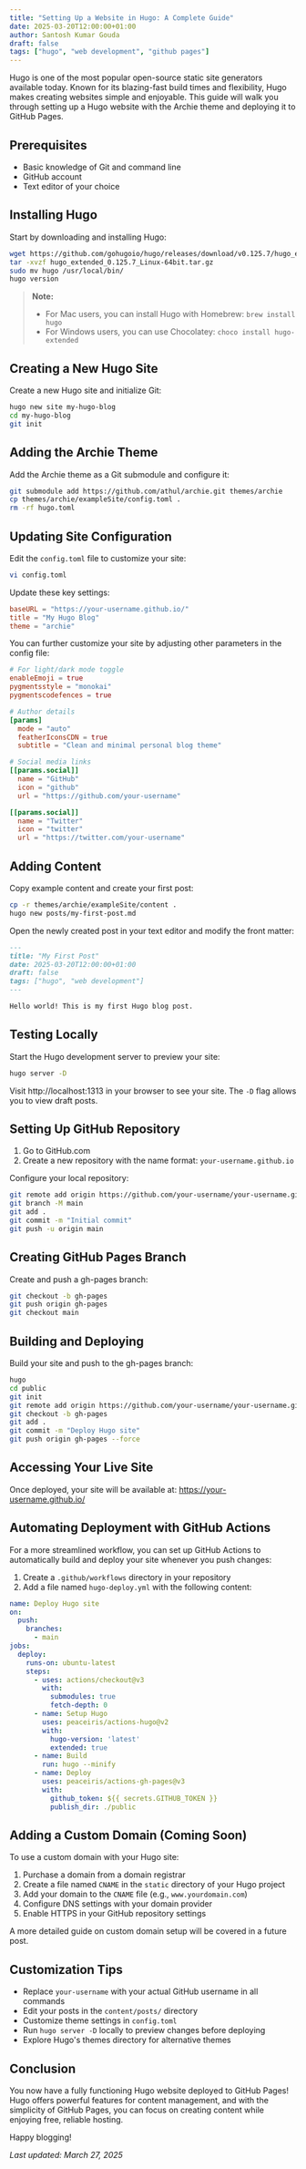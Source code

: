 ```yaml
---
title: "Setting Up a Website in Hugo: A Complete Guide"
date: 2025-03-20T12:00:00+01:00
author: Santosh Kumar Gouda
draft: false
tags: ["hugo", "web development", "github pages"]
---
```


Hugo is one of the most popular open-source static site generators available today. Known for its blazing-fast build times and flexibility, Hugo makes creating websites simple and enjoyable. This guide will walk you through setting up a Hugo website with the Archie theme and deploying it to GitHub Pages.

## Prerequisites

- Basic knowledge of Git and command line
- GitHub account
- Text editor of your choice

## Installing Hugo

Start by downloading and installing Hugo:

```bash
wget https://github.com/gohugoio/hugo/releases/download/v0.125.7/hugo_extended_0.125.7_Linux-64bit.tar.gz
tar -xvzf hugo_extended_0.125.7_Linux-64bit.tar.gz
sudo mv hugo /usr/local/bin/
hugo version
```

> **Note:** 
> - For Mac users, you can install Hugo with Homebrew: `brew install hugo`
> - For Windows users, you can use Chocolatey: `choco install hugo-extended`

## Creating a New Hugo Site

Create a new Hugo site and initialize Git:

```bash
hugo new site my-hugo-blog
cd my-hugo-blog
git init
```

## Adding the Archie Theme

Add the Archie theme as a Git submodule and configure it:

```bash
git submodule add https://github.com/athul/archie.git themes/archie
cp themes/archie/exampleSite/config.toml .
rm -rf hugo.toml
```

## Updating Site Configuration

Edit the `config.toml` file to customize your site:

```bash
vi config.toml
```

Update these key settings:

```toml
baseURL = "https://your-username.github.io/"
title = "My Hugo Blog"
theme = "archie"
```

You can further customize your site by adjusting other parameters in the config file:

```toml
# For light/dark mode toggle
enableEmoji = true
pygmentsstyle = "monokai"
pygmentscodefences = true

# Author details
[params]
  mode = "auto"
  featherIconsCDN = true
  subtitle = "Clean and minimal personal blog theme"

# Social media links
[[params.social]]
  name = "GitHub"
  icon = "github"
  url = "https://github.com/your-username"

[[params.social]]
  name = "Twitter"
  icon = "twitter"
  url = "https://twitter.com/your-username"
```

## Adding Content

Copy example content and create your first post:

```bash
cp -r themes/archie/exampleSite/content .
hugo new posts/my-first-post.md
```

Open the newly created post in your text editor and modify the front matter:

```markdown
---
title: "My First Post"
date: 2025-03-20T12:00:00+01:00
draft: false
tags: ["hugo", "web development"]
---

Hello world! This is my first Hugo blog post.
```

## Testing Locally

Start the Hugo development server to preview your site:

```bash
hugo server -D
```

Visit http://localhost:1313 in your browser to see your site. The `-D` flag allows you to view draft posts.

## Setting Up GitHub Repository

1. Go to GitHub.com
2. Create a new repository with the name format: `your-username.github.io`

Configure your local repository:

```bash
git remote add origin https://github.com/your-username/your-username.github.io.git
git branch -M main
git add .
git commit -m "Initial commit"
git push -u origin main
```

## Creating GitHub Pages Branch

Create and push a gh-pages branch:

```bash
git checkout -b gh-pages
git push origin gh-pages
git checkout main
```

## Building and Deploying

Build your site and push to the gh-pages branch:

```bash
hugo
cd public
git init
git remote add origin https://github.com/your-username/your-username.github.io.git
git checkout -b gh-pages
git add .
git commit -m "Deploy Hugo site"
git push origin gh-pages --force
```

## Accessing Your Live Site

Once deployed, your site will be available at:
https://your-username.github.io/

## Automating Deployment with GitHub Actions

For a more streamlined workflow, you can set up GitHub Actions to automatically build and deploy your site whenever you push changes:

1. Create a `.github/workflows` directory in your repository
2. Add a file named `hugo-deploy.yml` with the following content:

```yaml
name: Deploy Hugo site
on:
  push:
    branches:
      - main
jobs:
  deploy:
    runs-on: ubuntu-latest
    steps:
      - uses: actions/checkout@v3
        with:
          submodules: true
          fetch-depth: 0
      - name: Setup Hugo
        uses: peaceiris/actions-hugo@v2
        with:
          hugo-version: 'latest'
          extended: true
      - name: Build
        run: hugo --minify
      - name: Deploy
        uses: peaceiris/actions-gh-pages@v3
        with:
          github_token: ${{ secrets.GITHUB_TOKEN }}
          publish_dir: ./public
```

## Adding a Custom Domain (Coming Soon)

To use a custom domain with your Hugo site:

1. Purchase a domain from a domain registrar
2. Create a file named `CNAME` in the `static` directory of your Hugo project
3. Add your domain to the `CNAME` file (e.g., `www.yourdomain.com`)
4. Configure DNS settings with your domain provider
5. Enable HTTPS in your GitHub repository settings

A more detailed guide on custom domain setup will be covered in a future post.

## Customization Tips

- Replace `your-username` with your actual GitHub username in all commands
- Edit your posts in the `content/posts/` directory
- Customize theme settings in `config.toml`
- Run `hugo server -D` locally to preview changes before deploying
- Explore Hugo's themes directory for alternative themes

## Conclusion

You now have a fully functioning Hugo website deployed to GitHub Pages! Hugo offers powerful features for content management, and with the simplicity of GitHub Pages, you can focus on creating content while enjoying free, reliable hosting.

Happy blogging!

*Last updated: March 27, 2025*
